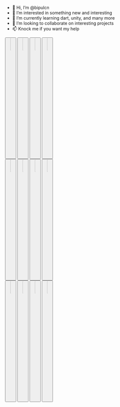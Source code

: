 - 👋 Hi, I’m @bipulcn
- 👀 I’m interested in something new and interesting
- 🌱 I’m currently learning dart, unity, and many more
- 💞️ I’m looking to collaborate on interesting projects
- 📫 Knock me if you want my help

<button><img width="10%" src="https://img.shields.io/badge/-Python-61DAFB?logo=python&logoColor=white&logoWidth=30"></button>
<button><img width="10%" src="https://img.shields.io/badge/-DJango-61DAFB?logo=django&logoColor=white&logoWidth=30"></button>
<button><img width="10%" src="https://img.shields.io/badge/-MySQL-61DAFB?logo=mysql&logoColor=white&logoWidth=30"></button>
<button><img width="10%" src="https://img.shields.io/badge/-MongoDB-61DAFB?logo=mongodb&logoColor=white&logoWidth=30"></button>
<br />
<button><img width="10%" src="https://img.shields.io/badge/-React-61DAFB?logo=react&logoColor=white&logoWidth=30"></button>
<button><img width="10%" src="https://img.shields.io/badge/-GitHub-61DAFB?logo=github&logoColor=white&logoWidth=30"></button>
<button><img width="10%" src="https://img.shields.io/badge/-JavaScript-61DAFB?logo=javascript&logoColor=white&logoWidth=30"></button>
<button><img width="10%" src="https://img.shields.io/badge/-AngularJS-61DAFB?logo=angularjs&logoColor=white&logoWidth=30"></button><br>
<button><img width="10%" src="https://img.shields.io/badge/-Pandas-61DAFB?logo=pandas&logoColor=white&logoWidth=30"></button>
<button><img width="10%" src="https://img.shields.io/badge/-Numpy-61DAFB?logo=numpy&logoColor=white&logoWidth=30"></button>
<button><img width="10%" src="https://img.shields.io/badge/-SciPy-61DAFB?logo=scipy&logoColor=white&style=flat"></button>
<button><img width="10%" src="https://img.shields.io/badge/-TensorFlow-61DAFB?logo=tensorflow&logoColor=white&style=flat"></button>

<!---
bipulcn/bipulcn is a ✨ special ✨ repository because its `README.md` (this file) appears on your GitHub profile.
You can click the Preview link to take a look at your changes.
--->

